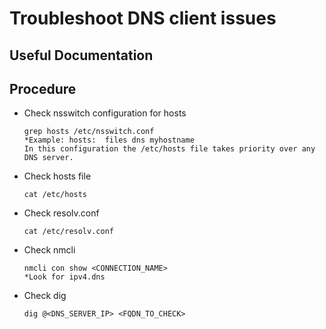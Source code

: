 # Troubleshoot DNS client issues

## Useful Documentation

## Procedure
- Check nsswitch configuration for hosts

      grep hosts /etc/nsswitch.conf
      *Example: hosts:  files dns myhostname
      In this configuration the /etc/hosts file takes priority over any DNS server.

- Check hosts file

      cat /etc/hosts

- Check resolv.conf

      cat /etc/resolv.conf

- Check nmcli

      nmcli con show <CONNECTION_NAME>
      *Look for ipv4.dns

- Check dig

      dig @<DNS_SERVER_IP> <FQDN_TO_CHECK>